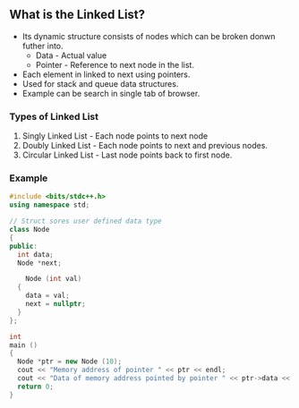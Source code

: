 ## What is the Linked List?
* Its dynamic structure consists of nodes which can be broken donwn futher into.
  * Data - Actual value
  * Pointer - Reference to next node in the list.
* Each element in linked to next using pointers.
* Used for stack and queue data structures.
* Example can be search in single tab of browser.

### Types of Linked List
1. Singly Linked List - Each node points to next node
2. Doubly Linked List - Each node points to next and previous nodes.
3. Circular Linked List - Last node points back to first node.

### Example
```cpp
#include <bits/stdc++.h>
using namespace std;

// Struct sores user defined data type
class Node
{
public:
  int data;
  Node *next;

    Node (int val)
  {
    data = val;
    next = nullptr;
  }
};

int
main ()
{
  Node *ptr = new Node (10);
  cout << "Memory address of pointer " << ptr << endl;
  cout << "Data of memory address pointed by pointer " << ptr->data << endl;
  return 0;
}
```
